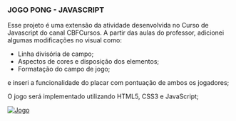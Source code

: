 ### JOGO PONG - JAVASCRIPT


Esse projeto é uma extensão da atividade desenvolvida no Curso de Javascript do canal CBFCursos. A partir das aulas do professor, adicionei algumas modificações no visual como:

- Linha divisória de campo;
- Aspectos de cores e disposição dos elementos;
- Formatação do campo de jogo; 

e inseri a funcionalidade do placar com pontuação de ambos os jogadores;

O jogo será implementado utilizando HTML5, CSS3 e JavaScript;

[![Jogo](https://i.imgur.com/9o3jzGW.png "Jogo")](https://i.imgur.com/9o3jzGW.png "Jogo")
